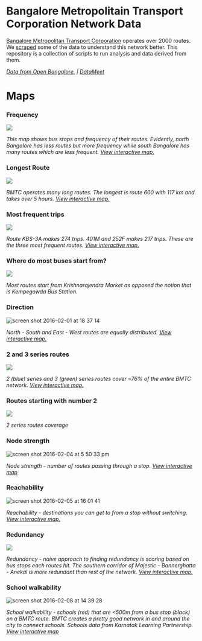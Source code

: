 Bangalore Metropolitain Transport Corporation Network Data
====

[Bangalore Metropolitan Transport Corporation](https://en.wikipedia.org/wiki/Bangalore_Metropolitan_Transport_Corporation) operates over 2000 routes. We [scraped](https://github.com/openbangalore/bmtc) some of the data to understand this network better.
This repository is a collection of scripts to run analysis and data derived from them.

*[Data from Open Bangalore.](http://openbangalore.org/) | [DataMeet](http://datameet.org/)*

Maps
====


### Frequency

![](https://cloud.githubusercontent.com/assets/371666/12720005/69b1df2c-c91e-11e5-8e7f-b3c26bfc939d.png)

*This map shows bus stops and frequency of their routes. Evidently, north Bangalore has less routes but more frequency while south Bangalore has many routes which are less frequent. [View interactive map.](https://www.mapbox.com/bites/00212/)*

### Longest Route

![](https://cloud.githubusercontent.com/assets/371666/12720007/6c6d93e6-c91e-11e5-95b5-b42ba20a2702.png)

*BMTC operates many long routes. The longest is route 600 with 117 km and takes over 5 hours. [View interactive map.](https://api.mapbox.com/styles/v1/geohacker/cik0utr150130bfm2jjfto236.html?title=true&access_token=pk.eyJ1IjoiZ2VvaGFja2VyIiwiYSI6ImFIN0hENW8ifQ.GGpH9gLyEg0PZf3NPQ7Vrg#10.88/12.9119/77.6292)*

### Most frequent trips

![](https://cloud.githubusercontent.com/assets/371666/12865441/911404c6-ccd1-11e5-9864-14745fe96cac.png)

*Route KBS-3A makes 274 trips. 401M and 252F makes 217 trips. These are the three most frequent routes. [View interactive map.](https://api.mapbox.com/styles/v1/geohacker/cik1h9fwu017kbpm3t34v9hw3.html?title=true&access_token=pk.eyJ1IjoiZ2VvaGFja2VyIiwiYSI6ImFIN0hENW8ifQ.GGpH9gLyEg0PZf3NPQ7Vrg#12.07/12.9703/77.5287)*

### Where do most buses start from?

![](https://cloud.githubusercontent.com/assets/371666/12720017/723352de-c91e-11e5-965a-7b512512729e.png)

*Most routes start from Krishnarajendra Market as opposed the notion that is Kempegowda Bus Station.*

### Direction

![screen shot 2016-02-01 at 18 37 14](https://cloud.githubusercontent.com/assets/371666/12720023/75fb220c-c91e-11e5-9e52-7952cacc6405.png)

*North - South and East - West routes are equally distributed. [View interactive map.](https://api.mapbox.com/styles/v1/geohacker/cik2wox7a01aecakwuqhzae39.html?title=true&access_token=pk.eyJ1IjoiZ2VvaGFja2VyIiwiYSI6ImFIN0hENW8ifQ.GGpH9gLyEg0PZf3NPQ7Vrg#10/12.9862/77.5808)*

### 2 and 3 series routes

![](https://cloud.githubusercontent.com/assets/371666/12815760/4ec9a116-cb6e-11e5-8498-235cf7e628e1.png)

*2 (blue) series and 3 (green) series routes cover ~76% of the entire BMTC network. [View interactive map.](https://api.mapbox.com/styles/v1/geohacker/cik512qjx006l9um6tn14khq5.html?title=true&access_token=pk.eyJ1IjoiZ2VvaGFja2VyIiwiYSI6ImFIN0hENW8ifQ.GGpH9gLyEg0PZf3NPQ7Vrg#9.86/12.9837/77.5740)*

### Routes starting with number 2

![](http://i.imgur.com/l6hqX9p.gif)

*2 series routes coverage*

### Node strength

![screen shot 2016-02-04 at 5 50 33 pm](https://cloud.githubusercontent.com/assets/371666/12845827/91a5a94c-cc2e-11e5-9a45-1c0fb69c28b3.png)

*Node strength - number of routes passing through a stop. [View interactive map](https://api.mapbox.com/styles/v1/arunasank/cik7yec2z00iv9um6nnanuexa.html?title=true&access_token=pk.eyJ1IjoiYXJ1bmFzYW5rIiwiYSI6ImRKNlNQa3MifQ.SIx-g-J1oWWlP4grTXopcg#11.01/12.9548/77.5782)*

### Reachability

![screen shot 2016-02-05 at 16 01 41](https://cloud.githubusercontent.com/assets/371666/12845786/54721060-cc2e-11e5-92a7-8c92b54f35b1.png)

*Reachability - destinations you can get to from a stop without switching. [View interactive map.](https://api.mapbox.com/styles/v1/geohacker/cik98dpzk0005cilxrc9fhiih.html?title=true&access_token=pk.eyJ1IjoiZ2VvaGFja2VyIiwiYSI6ImFIN0hENW8ifQ.GGpH9gLyEg0PZf3NPQ7Vrg#10.8/12.9915/77.5707)*

### Redundancy

![](https://cloud.githubusercontent.com/assets/371666/12871945/eb837b22-cdb6-11e5-9445-e9f5c3f3371d.png)

*Redundancy - naive approach to finding redundancy is scoring based on bus stops each routes hit. The southern corridor of Majestic - Bannerghatta - Anekal is more redundant than rest of the network. [View interactive map.](https://api.mapbox.com/styles/v1/geohacker/cikcasmhz003zkqlxy5fnomod.html?title=true&access_token=pk.eyJ1IjoiZ2VvaGFja2VyIiwiYSI6ImFIN0hENW8ifQ.GGpH9gLyEg0PZf3NPQ7Vrg#9.87/12.9484/77.6028)*

### School walkability
![screen shot 2016-02-08 at 14 39 28](https://cloud.githubusercontent.com/assets/371666/12881731/11810842-ce72-11e5-96cf-f2026a01e406.png)

*School walkability - schools (red) that are <500m from a bus stop (black) on a BMTC route. BMTC creates a pretty good network in and around the city to connect schools. Schools data from Karnatak Learning Partnership. [View interactive map](https://api.mapbox.com/styles/v1/geohacker/cikct6n5o009gb8m9v9nccqf3.html?title=true&access_token=pk.eyJ1IjoiZ2VvaGFja2VyIiwiYSI6ImFIN0hENW8ifQ.GGpH9gLyEg0PZf3NPQ7Vrg#12.92/12.9738/77.5637)*